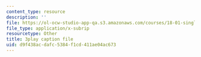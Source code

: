 ```yaml
---
content_type: resource
description: ''
file: https://ol-ocw-studio-app-qa.s3.amazonaws.com/courses/18-01-single-variable-calculus-fall-2006/d9f438acdafc5384f1cd411ae04ac673_HgEqXhsIq_g.srt
file_type: application/x-subrip
resourcetype: Other
title: 3play caption file
uid: d9f438ac-dafc-5384-f1cd-411ae04ac673
---
```

